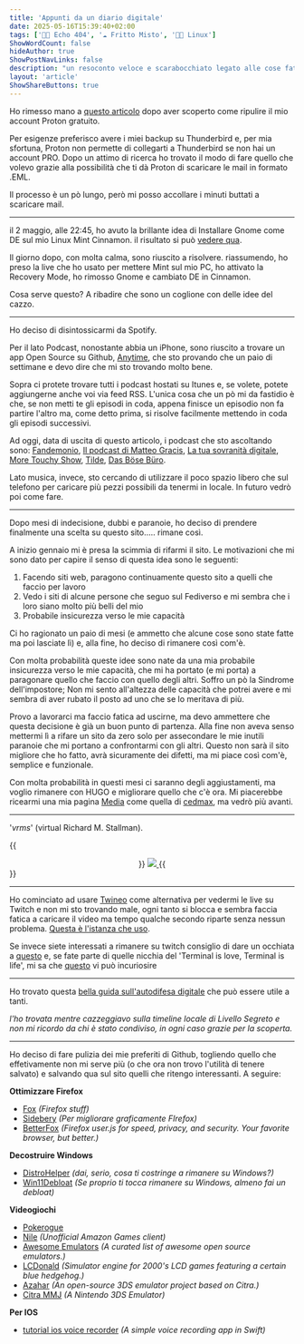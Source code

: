 ```yaml
---
title: 'Appunti da un diario digitale'
date: 2025-05-16T15:39:40+02:00
tags: ['👨‍💻 Echo 404', '☁️ Fritto Misto', '👨‍💻 Linux']
ShowWordCount: false
hideAuthor: true
ShowPostNavLinks: false
description: "un resoconto veloce e scarabocchiato legato alle cose fatte nel mondo tech"
layout: 'article'
ShowShareButtons: true
---
```


Ho rimesso mano a [questo articolo](/fritto-misto/thunderbirdBackup) dopo aver scoperto come ripulire il mio account Proton gratuito.

Per esigenze preferisco avere i miei backup su Thunderbird e, per mia sfortuna, Proton non permette di collegarti a Thunderbird se non hai un account PRO. Dopo un attimo di ricerca ho trovato il modo di fare quello che volevo grazie alla possibilità che ti dà Proton di scaricare le mail in formato .EML. 

Il processo è un pò lungo, però mi posso accollare i minuti buttati a scaricare mail.

---

il 2 maggio, alle 22:45, ho avuto la brillante idea di Installare Gnome come DE sul mio Linux Mint Cinnamon. il risultato si può [vedere qua](https://livellosegreto.it/@piacerematthew/114440298246856004).

Il giorno dopo, con molta calma, sono riuscito a risolvere. riassumendo, ho preso la live che ho usato per mettere Mint sul mio PC, ho attivato la Recovery Mode, ho rimosso Gnome e cambiato DE in Cinnamon.

Cosa serve questo? A ribadire che sono un coglione con delle idee del cazzo.

---

Ho deciso di disintossicarmi da Spotify.

Per il lato Podcast, nonostante abbia un iPhone, sono riuscito a trovare un app Open Source su Github, [Anytime](https://github.com/amugofjava/anytime_podcast_player), che sto provando che un paio di settimane e devo dire che mi sto trovando molto bene.

Sopra ci protete trovare tutti i podcast hostati su Itunes e, se volete, potete aggiungerne anche voi via feed RSS. L'unica cosa che un pò mi da fastidio è che, se non metti te gli episodi in coda, appena finisce un episodio non fa partire l'altro ma, come detto prima, si risolve facilmente mettendo in coda gli episodi successivi.

Ad oggi, data di uscita di questo articolo, i podcast che sto ascoltando sono: [Fandemonio](https://podcasts.apple.com/us/podcast/fandemonio/id1765325279), [Il podcast di Matteo Gracis](https://podcasts.apple.com/us/podcast/il-podcast-di-matteo-gracis/id1801997533), [La tua sovranità digitale](https://podcasts.apple.com/us/podcast/la-tua-sovranit%C3%A0-digitale/id1723017461), [More Touchy Show](https://podcasts.apple.com/us/podcast/more-touchy-show/id1772574222), [Tilde](https://podcasts.apple.com/us/podcast/tilde/id1543929965), [Das Böse Büro](https://keinpfusch.net/podcast).

Lato musica, invece, sto cercando di utilizzare il poco spazio libero che sul telefono per caricare più pezzi possibili da tenermi in locale. In futuro vedrò poi come fare.

---

Dopo mesi di indecisione, dubbi e paranoie, ho deciso di prendere finalmente una scelta su questo sito..... rimane così.


A inizio gennaio mi è presa la scimmia di rifarmi il sito. Le motivazioni che mi sono dato per capire il senso di questa idea sono le seguenti:

1. Facendo siti web, paragono continuamente questo sito a quelli che faccio per lavoro
2. Vedo i siti di alcune persone che seguo sul Fediverso e mi sembra che i loro siano molto più belli del mio
3. Probabile insicurezza verso le mie capacità

Ci ho ragionato un paio di mesi (e ammetto che alcune cose sono state fatte ma poi lasciate lì) e, alla fine, ho deciso di rimanere così com'è.

Con molta probabilità queste idee sono nate da una mia probabile insicurezza verso le mie capacità, che mi ha portato (e mi porta) a paragonare quello che faccio con quello degli altri. Soffro un pò la Sindrome dell'impostore; Non mi sento all'altezza delle capacità che potrei avere e mi sembra di aver rubato il posto ad uno che se lo meritava di più. 

Provo a lavorarci ma faccio fatica ad uscirne, ma devo ammettere che questa decisione è già un buon punto di partenza. Alla fine non aveva senso mettermi lì a rifare un sito da zero solo per assecondare le mie inutili paranoie che mi portano a confrontarmi con gli altri. Questo non sarà il sito migliore che ho fatto, avrà sicuramente dei difetti, ma mi piace così com'è, semplice e funzionale.

Con molta probabilità in questi mesi ci saranno degli aggiustamenti, ma voglio rimanere con HUGO e migliorare quello che c'è ora. Mi piacerebbe ricearmi una mia pagina [Media](https://cedmax.net/media/) come quella di [cedmax](https://cedmax.net/), ma vedrò più avanti.

---

'*vrms*' (virtual Richard M. Stallman).

{{<center>}}
    <a href="https://snowfan.masto.host/@snow">
        <img src="../../posts/vrms.png" id="imgArticle">
    </a>
{{</center>}}

---

Ho cominciato ad usare [Twineo](https://codeberg.org/CloudyyUw/twineo) come alternativa per vedermi le live su Twitch e non mi sto trovando male, ogni tanto si blocca e sembra faccia fatica a caricare il video ma tempo qualche secondo riparte senza nessun problema. [Questa è l'istanza che uso](https://twineo.ducks.party/).

Se invece siete interessati a rimanere su twitch consiglio di dare un occhiata a [questo](https://github.com/pixeltris/TwitchAdSolutions) e, se fate parte di quelle nicchia del 'Terminal is love, Terminal is life', mi sa che [questo](https://github.com/krathalan/wtwitch) vi può incuriosire

---

Ho trovato questa [bella guida sull'autodifesa digitale](https://facciamo.cisti.org/#/) che può essere utile a tanti.

_l'ho trovata mentre cazzeggiavo sulla timeline locale di Livello Segreto e non mi ricordo da chi è stato condiviso, in ogni caso grazie per la scoperta._

---

Ho deciso di fare pulizia dei mie preferiti di Github, togliendo quello che effetivamente non mi serve più (o che ora non trovo l'utilità di tenere salvato) e salvando qua sul sito quelli che ritengo interessanti. A seguire:

**Ottimizzare Firefox**

- [Fox](https://github.com/AveYo/fox) _(Firefox stuff)_
- [Sidebery](https://github.com/mbnuqw/sidebery) _(Per migliorare graficamente FIrefox)_
- [BetterFox](https://github.com/yokoffing/Betterfox) _(Firefox user.js for speed, privacy, and security. Your favorite browser, but better.)_

**Decostruire Windows**

- [DistroHelper](https://github.com/KlodCripta/DistroHelper) _(dai, serio, cosa ti costringe a rimanere su Windows?)_
- [Win11Debloat](https://github.com/Raphire/Win11Debloat) _(Se proprio ti tocca rimanere su Windows, almeno fai un debloat)_

**Videogiochi**

- [Pokerogue](https://github.com/pagefaultgames/pokerogue)
- [Nile](https://github.com/imLinguin/nile) _(Unofficial Amazon Games client)_
- [Awesome Emulators](https://github.com/alnacle/awesome-emulators) _(A curated list of awesome open source emulators.)_
- [LCDonald](https://github.com/Difegue/LCDonald) _(Simulator engine for 2000's LCD games featuring a certain blue hedgehog.)_
- [Azahar](https://github.com/azahar-emu/azahar) _(An open-source 3DS emulator project based on Citra.)_
- [Citra MMJ](https://github.com/RubensPJ/Citra-MMJ) _(A Nintendo 3DS Emulator)_

**Per IOS**
- [tutorial ios voice recorder](https://github.com/vasiliy-l/tutorial-ios-voice-recorder) _(A simple voice recording app in Swift)_